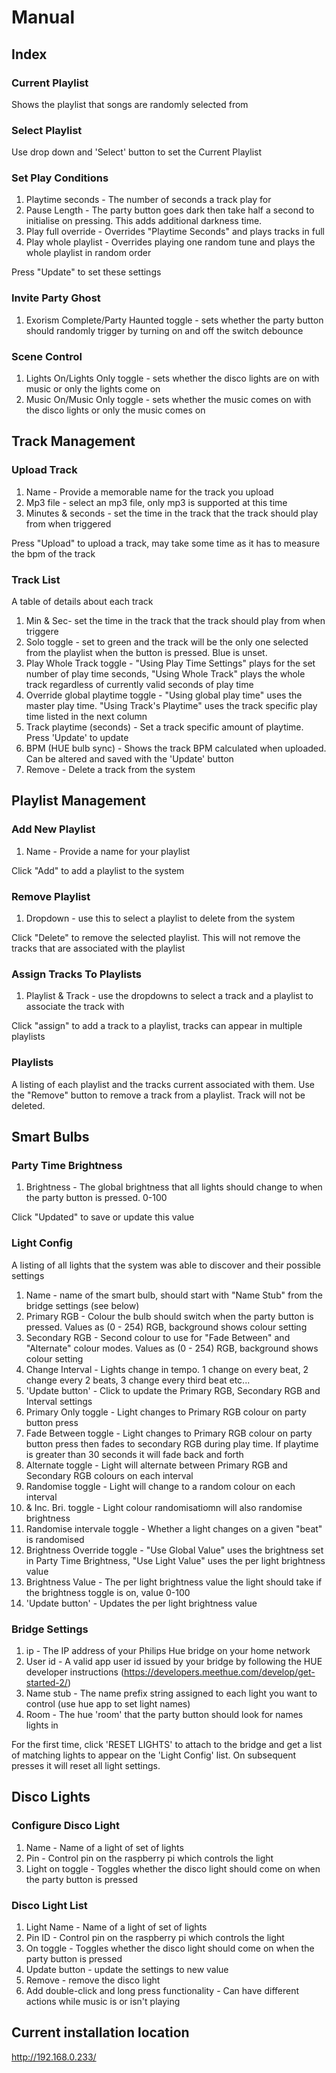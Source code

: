# Manual

## Index

### Current Playlist

Shows the playlist that songs are randomly selected from

### Select Playlist

Use drop down and 'Select' button to set the Current Playlist

### Set Play Conditions

1. Playtime seconds - The number of seconds a track play for
2. Pause Length - The party button goes dark then take half a second to initialise on pressing. This adds additional darkness time.
3. Play full override - Overrides "Playtime Seconds" and plays tracks in full
4. Play whole playlist - Overrides playing one random tune and plays the whole playlist in random order

Press "Update" to set these settings

### Invite Party Ghost

1. Exorism Complete/Party Haunted toggle - sets whether the party button should randomly trigger by turning on and off the switch debounce

### Scene Control

1. Lights On/Lights Only toggle - sets whether the disco lights are on with music or only the lights come on
2. Music On/Music Only toggle - sets whether the music comes on with the disco lights or only the music comes on

## Track Management

### Upload Track

1. Name - Provide a memorable name for the track you upload
2. Mp3 file - select an mp3 file, only mp3 is supported at this time
3. Minutes & seconds - set the time in the track that the track should play from when triggered

Press "Upload" to upload a track, may take some time as it has to measure the bpm of the track

### Track List

A table of details about each track

1. Min & Sec- set the time in the track that the track should play from when triggere
2. Solo toggle - set to green and the track will be the only one selected from the playlist when the button is pressed. Blue is unset.
3. Play Whole Track toggle - "Using Play Time Settings" plays for the set number of play time seconds, "Using Whole Track" plays the whole track regardless of currently valid seconds of play time
4. Override global playtime toggle - "Using global play time" uses the master play time. "Using Track's Playtime" uses the track specific play time listed in the next column
5. Track playtime (seconds) - Set a track specific amount of playtime. Press 'Update' to update
6. BPM (HUE bulb sync) - Shows the track BPM calculated when uploaded. Can be altered and saved with the 'Update' button
7. Remove - Delete a track from the system

## Playlist Management

### Add New Playlist

1. Name - Provide a name for your playlist

Click "Add" to add a playlist to the system

### Remove Playlist

1. Dropdown - use this to select a playlist to delete from the system

Click "Delete" to remove the selected playlist. This will not remove the tracks that are associated with the playlist

### Assign Tracks To Playlists

1. Playlist & Track - use the dropdowns to select a track and a playlist to associate the track with

Click "assign" to add a track to a playlist, tracks can appear in multiple playlists

### Playlists

A listing of each playlist and the tracks current associated with them. Use the "Remove" button to remove a track from a playlist. Track will not be deleted.

## Smart Bulbs

### Party Time Brightness

1. Brightness - The global brightness that all lights should change to when the party button is pressed. 0-100

Click "Updated" to save or update this value

### Light Config

A listing of all lights that the system was able to discover and their possible settings

1. Name - name of the smart bulb, should start with "Name Stub" from the bridge settings (see below)
2. Primary RGB - Colour the bulb should switch when the party button is pressed. Values as (0 - 254) RGB, background shows colour setting
3. Secondary RGB - Second colour to use for "Fade Between" and "Alternate" colour modes. Values as (0 - 254) RGB, background shows colour setting
4. Change Interval - Lights change in tempo. 1 change on every beat, 2 change every 2 beats, 3 change every third beat etc...
5. 'Update button' - Click to update the Primary RGB, Secondary RGB and Interval settings
6. Primary Only toggle - Light changes to Primary RGB colour on party button press
7. Fade Between toggle - Light changes to Primary RGB colour on party button press then fades to secondary RGB during play time. If playtime is greater than 30 seconds it will fade back and forth
8. Alternate toggle - Light will alternate between Primary RGB and Secondary RGB colours on each interval
9. Randomise toggle - Light will change to a random colour on each interval
10. & Inc. Bri. toggle - Light colour randomisatiomn will also randomise brightness
11. Randomise intervale toggle - Whether a light changes on a given "beat" is randomised
12. Brightness Override toggle - "Use Global Value" uses the brightness set in Party Time Brightness, "Use Light Value" uses the per light brightness value
13. Brightness Value - The per light brightness value the light should take if the brightness toggle is on, value 0-100
14. 'Update button' - Updates the per light brightness value


### Bridge Settings

1. ip - The IP address of your Philips Hue bridge on your home network
2. User id - A valid app user id issued by your bridge by following the HUE developer instructions (https://developers.meethue.com/develop/get-started-2/)
3. Name stub - The name prefix string assigned to each light you want to control (use hue app to set light names)
4. Room - The hue 'room' that the party button should look for names lights in

For the first time, click 'RESET LIGHTS' to attach to the bridge and get a list of matching lights to appear on the 'Light Config' list. On subsequent presses it will reset all light settings.

## Disco Lights

### Configure Disco Light

1. Name - Name of a light of set of lights 
2. Pin - Control pin on the raspberry pi which controls the light
3. Light on toggle - Toggles whether the disco light should come on when the party button is pressed

### Disco Light List

1. Light Name - Name of a light of set of lights 
2. Pin ID - Control pin on the raspberry pi which controls the light
3. On toggle - Toggles whether the disco light should come on when the party button is pressed
3. Update button - update the settings to new value
4. Remove - remove the disco light
5. Add double-click and long press functionality - Can have different actions while music is or isn't playing

## Current installation location

http://192.168.0.233/